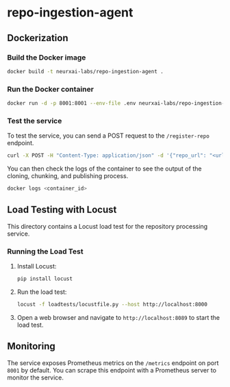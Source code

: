 # repo-ingestion-agent

## Dockerization

### Build the Docker image

```bash
docker build -t neurxai-labs/repo-ingestion-agent .
```

### Run the Docker container

```bash
docker run -d -p 8001:8001 --env-file .env neurxai-labs/repo-ingestion-agent
```

### Test the service

To test the service, you can send a POST request to the `/register-repo` endpoint.

```bash
curl -X POST -H "Content-Type: application/json" -d '{"repo_url": "<url>", "repo_id": "test"}' http://localhost:8001/register-repo
```

You can then check the logs of the container to see the output of the cloning, chunking, and publishing process.

```bash
docker logs <container_id>
```

## Load Testing with Locust

This directory contains a Locust load test for the repository processing service.

### Running the Load Test

1.  Install Locust:

    ```bash
    pip install locust
    ```

2.  Run the load test:

    ```bash
    locust -f loadtests/locustfile.py --host http://localhost:8000
    ```

3.  Open a web browser and navigate to `http://localhost:8089` to start the load test.


## Monitoring

The service exposes Prometheus metrics on the `/metrics` endpoint on port `8001` by default. You can scrape this endpoint with a Prometheus server to monitor the service.